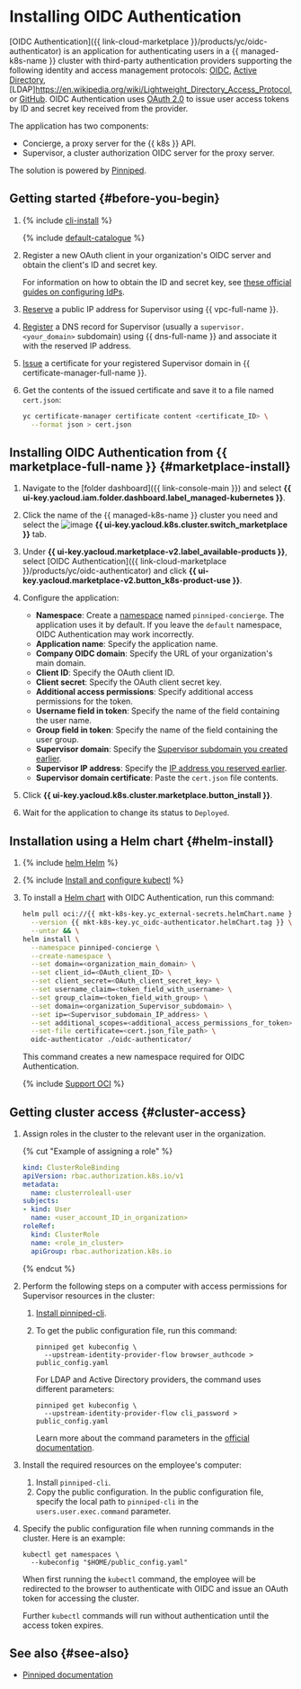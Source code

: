 # Installing OIDC Authentication


[OIDC Authentication]({{ link-cloud-marketplace }}/products/yc/oidc-authenticator) is an application for authenticating users in a {{ managed-k8s-name }} cluster with third-party authentication providers supporting the following identity and access management protocols: [OIDC](https://openid.net/specs/openid-connect-core-1_0.html), [Active Directory](https://docs.microsoft.com/windows-server/identity/ad-ds/active-directory-domain-services), [LDAP]https://en.wikipedia.org/wiki/Lightweight_Directory_Access_Protocol, or [GitHub](https://github.com/). OIDC Authentication uses [OAuth 2.0](https://oauth.net/2/) to issue user access tokens by ID and secret key received from the provider.

The application has two components:

* Concierge, a proxy server for the {{ k8s }} API.
* Supervisor, a cluster authorization OIDC server for the proxy server.

The solution is powered by [Pinniped](https://pinniped.dev).

## Getting started {#before-you-begin}

1. {% include [cli-install](../../../_includes/cli-install.md) %}

   {% include [default-catalogue](../../../_includes/default-catalogue.md) %}

1. Register a new OAuth client in your organization's OIDC server and obtain the client's ID and secret key.

    For information on how to obtain the ID and secret key, see [these official guides on configuring IdPs](https://pinniped.dev/docs/howto/supervisor/).

1. [Reserve](../../../vpc/operations/get-static-ip.md) a public IP address for Supervisor using {{ vpc-full-name }}.
1. [Register](../../../dns/operations/resource-record-create.md) a DNS record for Supervisor (usually a `supervisor.<your_domain>` subdomain) using {{ dns-full-name }} and associate it with the reserved IP address.
1. [Issue](../../../certificate-manager/operations/managed/cert-create.md) a certificate for your registered Supervisor domain in {{ certificate-manager-full-name }}.
1. Get the contents of the issued certificate and save it to a file named `cert.json`:

   ```bash
   yc certificate-manager certificate content <certificate_ID> \
     --format json > cert.json
   ```

## Installing OIDC Authentication from {{ marketplace-full-name }} {#marketplace-install}

1. Navigate to the [folder dashboard]({{ link-console-main }}) and select **{{ ui-key.yacloud.iam.folder.dashboard.label_managed-kubernetes }}**.
1. Click the name of the {{ managed-k8s-name }} cluster you need and select the ![image](../../../_assets/console-icons/shopping-cart.svg) **{{ ui-key.yacloud.k8s.cluster.switch_marketplace }}** tab.
1. Under **{{ ui-key.yacloud.marketplace-v2.label_available-products }}**, select [OIDC Authentication]({{ link-cloud-marketplace }}/products/yc/oidc-authenticator) and click **{{ ui-key.yacloud.marketplace-v2.button_k8s-product-use }}**.
1. Configure the application:
    * **Namespace**: Create a [namespace](../../concepts/index.md#namespace) named `pinniped-concierge`. The application uses it by default. If you leave the `default` namespace, OIDC Authentication may work incorrectly.
    * **Application name**: Specify the application name.
    * **Company OIDC domain**: Specify the URL of your organization's main domain.
    * **Client ID**: Specify the OAuth client ID.
    * **Client secret**: Specify the OAuth client secret key.
    * **Additional access permissions**: Specify additional access permissions for the token.
    * **Username field in token**: Specify the name of the field containing the user name.
    * **Group field in token**: Specify the name of the field containing the user group.
    * **Supervisor domain**: Specify the [Supervisor subdomain you created earlier](#before-you-begin).
    * **Supervisor IP address**: Specify the [IP address you reserved earlier](#before-you-begin).
    * **Supervisor domain certificate**: Paste the `cert.json` file contents.

1. Click **{{ ui-key.yacloud.k8s.cluster.marketplace.button_install }}**.
1. Wait for the application to change its status to `Deployed`.

## Installation using a Helm chart {#helm-install}

1. {% include [helm Helm](../../../_includes/managed-kubernetes/helm-install.md) %}
1. {% include [Install and configure kubectl](../../../_includes/managed-kubernetes/kubectl-install.md) %}
1. To install a [Helm chart](https://helm.sh/docs/topics/charts/) with OIDC Authentication, run this command:

   ```bash
   helm pull oci://{{ mkt-k8s-key.yc_external-secrets.helmChart.name }} \
     --version {{ mkt-k8s-key.yc_oidc-authenticator.helmChart.tag }} \
     --untar && \
   helm install \
     --namespace pinniped-concierge \
     --create-namespace \
     --set domain=<organization_main_domain> \
     --set client_id=<OAuth_client_ID> \
     --set client_secret=<OAuth_client_secret_key> \
     --set username_claim=<token_field_with_username> \
     --set group_claim=<token_field_with_group> \
     --set domain=<organization_Supervisor_subdomain> \
     --set ip=<Supervisor_subdomain_IP_address> \
     --set additional_scopes=<additional_access_permissions_for_token> \
     --set-file certificate=<cert.json_file_path> \
     oidc-authenticator ./oidc-authenticator/
   ```

   This command creates a new namespace required for OIDC Authentication.

   {% include [Support OCI](../../../_includes/managed-kubernetes/note-helm-experimental-oci.md) %}

## Getting cluster access {#cluster-access}

1. Assign roles in the cluster to the relevant user in the organization.

   {% cut "Example of assigning a role" %}

   ```yaml
   kind: ClusterRoleBinding
   apiVersion: rbac.authorization.k8s.io/v1
   metadata:
     name: clusterroleall-user
   subjects:
   - kind: User
     name: <user_account_ID_in_organization>
   roleRef:
     kind: ClusterRole
     name: <role_in_cluster>
     apiGroup: rbac.authorization.k8s.io
   ```

   {% endcut %}

1. Perform the following steps on a computer with access permissions for Supervisor resources in the cluster:

    1. [Install pinniped-cli](https://pinniped.dev/docs/howto/install-cli/).
    1. To get the public configuration file, run this command:

       ```shell
       pinniped get kubeconfig \
         --upstream-identity-provider-flow browser_authcode > public_config.yaml
       ```

       For LDAP and Active Directory providers, the command uses different parameters:

       ```shell
       pinniped get kubeconfig \
         --upstream-identity-provider-flow cli_password > public_config.yaml 
       ```

       Learn more about the command parameters in the [official documentation](https://pinniped.dev/docs/howto/login/).

1. Install the required resources on the employee's computer:

   1. Install `pinniped-cli`.
   1. Copy the public configuration. In the public configuration file, specify the local path to `pinniped-cli` in the `users.user.exec.command` parameter.

1. Specify the public configuration file when running commands in the cluster. Here is an example:

   ```shell
   kubectl get namespaces \
     --kubeconfig "$HOME/public_config.yaml"
   ```

   When first running the `kubectl` command, the employee will be redirected to the browser to authenticate with OIDC and issue an OAuth token for accessing the cluster.

   Further `kubectl` commands will run without authentication until the access token expires.

## See also {#see-also}

* [Pinniped documentation](https://pinniped.dev/docs/)
